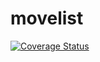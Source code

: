 # movelist

[![Coverage Status](https://coveralls.io/repos/github/brotherlogic/movelist/badge.svg)](https://coveralls.io/github/brotherlogic/movelist)